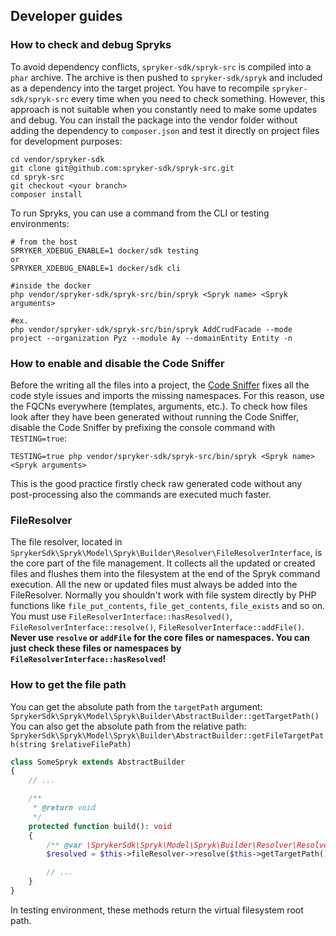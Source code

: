 ## Developer guides

### How to check and debug Spryks

To avoid dependency conflicts, `spryker-sdk/spryk-src` is compiled into a `phar` archive. The archive is then pushed to `spryker-sdk/spryk` and included as a dependency into the target project.
You have to recompile `spryker-sdk/spryk-src` every time when you need to check something. However, this approach  is not suitable when you constantly need to make some updates and debug.
You can install the package into the vendor folder without adding the dependency to `composer.json` and test it directly on project files for development purposes:
```shell
cd vendor/spryker-sdk
git clone git@github.com:spryker-sdk/spryk-src.git
cd spryk-src
git checkout <your branch>
composer install
```

To run Spryks, you can use a command from the CLI or testing environments:
```shell
# from the host
SPRYKER_XDEBUG_ENABLE=1 docker/sdk testing
or
SPRYKER_XDEBUG_ENABLE=1 docker/sdk cli

#inside the docker
php vendor/spryker-sdk/spryk-src/bin/spryk <Spryk name> <Spryk arguments>

#ex.
php vendor/spryker-sdk/spryk-src/bin/spryk AddCrudFacade --mode project --organization Pyz --module Ay --domainEntity Entity -n
```

### How to enable and disable the Code Sniffer

Before the writing all the files into a project, the [Code Sniffer](https://docs.spryker.com/docs/scos/dev/sdk/development-tools/code-sniffer.html) fixes all the code style issues and imports the missing namespaces. For this reason, use the FQCNs everywhere (templates, arguments, etc.).
To check how files look after they have been generated without running the Code Sniffer, disable the Code Sniffer by prefixing the console command with `TESTING=true`:
```shell
TESTING=true php vendor/spryker-sdk/spryk-src/bin/spryk <Spryk name> <Spryk arguments>
```
This is the good practice firstly check raw generated code without any post-processing also the commands are executed much faster.

### FileResolver

The file resolver, located in `SprykerSdk\Spryk\Model\Spryk\Builder\Resolver\FileResolverInterface`, is the core part of the file management.
It collects all the updated or created files and flushes them into the filesystem at the end of the Spryk command execution.
All the new or updated files must always be added into the FileResolver.
Normally you shouldn't work with file system directly by PHP functions like `file_put_contents`, `file_get_contents`, `file_exists` and so on.
You must use `FileResolverInterface::hasResolved()`, `FileResolverInterface::resolve()`, `FileResolverInterface::addFile()`.
**Never use `resolve` or `addFile` for the core files or namespaces. You can just check these files or namespaces by `FileResolverInterface::hasResolved`!**

### How to get the file path

You can get the absolute path from the `targetPath` argument:
`SprykerSdk\Spryk\Model\Spryk\Builder\AbstractBuilder::getTargetPath()`
You can also get the absolute path from the relative path:
`SprykerSdk\Spryk\Model\Spryk\Builder\AbstractBuilder::getFileTargetPath(string $relativeFilePath)`

```php
class SomeSpryk extends AbstractBuilder
{
    // ...

    /**
     * @return void
     */
    protected function build(): void
    {
        /** @var \SprykerSdk\Spryk\Model\Spryk\Builder\Resolver\Resolved\ResolvedXmlInterface $resolved */
        $resolved = $this->fileResolver->resolve($this->getTargetPath());

        // ...
    }
}
```

In testing environment, these methods return the virtual filesystem root path.





